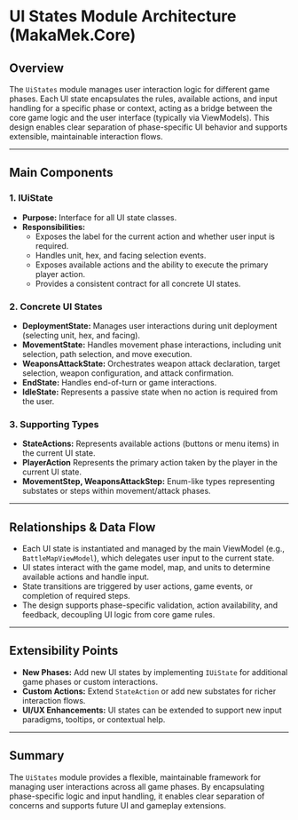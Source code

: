 # UI States Module Architecture (MakaMek.Core)

## Overview
The `UiStates` module manages user interaction logic for different game phases. Each UI state encapsulates the rules, available actions, and input handling for a specific phase or context, acting as a bridge between the core game logic and the user interface (typically via ViewModels). This design enables clear separation of phase-specific UI behavior and supports extensible, maintainable interaction flows.

---

## Main Components

### 1. IUiState
- **Purpose:** Interface for all UI state classes.
- **Responsibilities:**
  - Exposes the label for the current action and whether user input is required.
  - Handles unit, hex, and facing selection events.
  - Exposes available actions and the ability to execute the primary player action.
  - Provides a consistent contract for all concrete UI states.

### 2. Concrete UI States
- **DeploymentState:** Manages user interactions during unit deployment (selecting unit, hex, and facing).
- **MovementState:** Handles movement phase interactions, including unit selection, path selection, and move execution.
- **WeaponsAttackState:** Orchestrates weapon attack declaration, target selection, weapon configuration, and attack confirmation.
- **EndState:** Handles end-of-turn or game interactions.
- **IdleState:** Represents a passive state when no action is required from the user.

### 3. Supporting Types
- **StateActions:** Represents available actions (buttons or menu items) in the current UI state.
- **PlayerAction** Represents the primary action taken by the player in the current UI state.
- **MovementStep, WeaponsAttackStep:** Enum-like types representing substates or steps within movement/attack phases.

---

## Relationships & Data Flow

- Each UI state is instantiated and managed by the main ViewModel (e.g., `BattleMapViewModel`), which delegates user input to the current state.
- UI states interact with the game model, map, and units to determine available actions and handle input.
- State transitions are triggered by user actions, game events, or completion of required steps.
- The design supports phase-specific validation, action availability, and feedback, decoupling UI logic from core game rules.

---

## Extensibility Points
- **New Phases:** Add new UI states by implementing `IUiState` for additional game phases or custom interactions.
- **Custom Actions:** Extend `StateAction` or add new substates for richer interaction flows.
- **UI/UX Enhancements:** UI states can be extended to support new input paradigms, tooltips, or contextual help.

---

## Summary

The `UiStates` module provides a flexible, maintainable framework for managing user interactions across all game phases. By encapsulating phase-specific logic and input handling, it enables clear separation of concerns and supports future UI and gameplay extensions.
